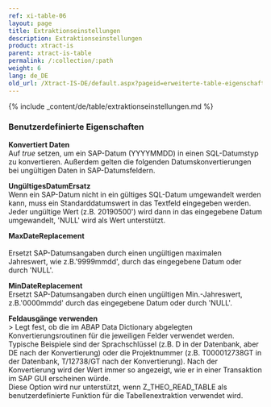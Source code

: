 ```yaml
---
ref: xi-table-06
layout: page
title: Extraktionseinstellungen
description: Extraktionseinstellungen
product: xtract-is
parent: xtract-is-table
permalink: /:collection/:path
weight: 6
lang: de_DE
old_url: /Xtract-IS-DE/default.aspx?pageid=erweiterte-table-eigenschaften
---
```

{% include _content/de/table/extraktionseinstellungen.md  %}

### Benutzerdefinierte Eigenschaften

**Konvertiert Daten**<br>
Auf *true* setzen, um ein SAP-Datum (YYYYMMDD) in einen SQL-Datumstyp zu konvertieren. Außerdem gelten die folgenden Datumskonvertierungen bei ungültigen Daten in SAP-Datumsfeldern. <br>

**UngültigesDatumErsatz** <br>
Wenn ein SAP-Datum nicht in ein gültiges SQL-Datum umgewandelt werden kann, muss ein Standarddatumswert in das Textfeld eingegeben werden. Jeder ungültige Wert (z.B. 20190500') wird dann in das eingegebene Datum umgewandelt,
'NULL' wird als Wert unterstützt. 

**MaxDateReplacement** <br> <br>
Ersetzt SAP-Datumsangaben durch einen ungültigen maximalen Jahreswert, wie z.B.'9999mmdd', durch das eingegebene Datum oder durch 'NULL'.

**MinDateReplacement** <br>
Ersetzt SAP-Datumsangaben durch einen ungültigen Min.-Jahreswert, z.B.'0000mmdd' durch das eingegebene Datum oder durch 'NULL'.

**Feldausgänge verwenden**<br>>
Legt fest, ob die im ABAP Data Dictionary abgelegten Konvertierungsroutinen für die jeweiligen Felder verwendet werden. Typische Beispiele sind der Sprachschlüssel (z.B. D in der Datenbank, aber DE nach der Konvertierung) oder die Projektnummer (z.B. T000012738GT in der Datenbank, T/12738/GT nach der Konvertierung). Nach der Konvertierung wird der Wert immer so angezeigt, wie er in einer Transaktion im SAP GUI erscheinen würde. <br>
Diese Option wird nur unterstützt, wenn Z_THEO_READ_TABLE als benutzerdefinierte Funktion für die Tabellenextraktion verwendet wird.





